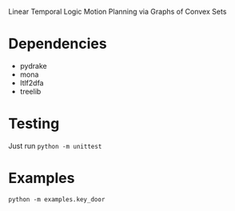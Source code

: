 Linear Temporal Logic Motion Planning via Graphs of Convex Sets

# Dependencies
- pydrake
- mona
- ltlf2dfa
- treelib

# Testing

Just run `python -m unittest`

# Examples

`python -m examples.key_door`
